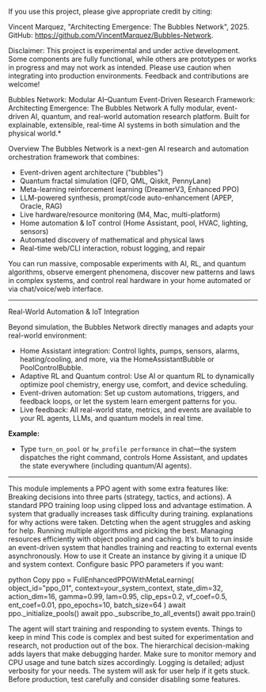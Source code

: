 If you use this project, please give appropriate credit by citing:

Vincent Marquez, "Architecting Emergence: The Bubbles Network", 2025.
GitHub: https://github.com/VincentMarquez/Bubbles-Network.

Disclaimer:
This project is experimental and under active development. Some components are fully functional, while others are prototypes or works in progress and may not work as intended. Please use caution when integrating into production environments. Feedback and contributions are welcome!


Bubbles Network: Modular AI–Quantum Event-Driven Research Framework: Architecting Emergence: The Bubbles Network
A fully modular, event-driven AI, quantum, and real-world automation research platform.
Built for explainable, extensible, real-time AI systems in both simulation and the physical world.*





Overview
The Bubbles Network is a next-gen AI research and automation orchestration framework that combines:
- Event-driven agent architecture ("bubbles")
- Quantum fractal simulation (QFD, QML, Qiskit, PennyLane)
- Meta-learning reinforcement learning (DreamerV3, Enhanced PPO)
- LLM-powered synthesis, prompt/code auto-enhancement (APEP, Oracle, RAG)
- Live hardware/resource monitoring (M4, Mac, multi-platform)
- Home automation & IoT control (Home Assistant, pool, HVAC, lighting, sensors)
- Automated discovery of mathematical and physical laws
- Real-time web/CLI interaction, robust logging, and repair

You can run massive, composable experiments with AI, RL, and quantum algorithms, observe emergent phenomena, discover new patterns and laws in complex systems, and control real hardware in your home automated or via chat/voice/web interface.

---

Real-World Automation & IoT Integration

Beyond simulation, the Bubbles Network directly manages and adapts your real-world environment:
- Home Assistant integration: Control lights, pumps, sensors, alarms, heating/cooling, and more, via the HomeAssistantBubble or PoolControlBubble.
- Adaptive RL and Quantum control: Use AI or quantum RL to dynamically optimize pool chemistry, energy use, comfort, and device scheduling.
- Event-driven automation: Set up custom automations, triggers, and feedback loops, or let the system learn emergent patterns for you.
- Live feedback: All real-world state, metrics, and events are available to your RL agents, LLMs, and quantum models in real time.

**Example:**  
- Type `turn_on_pool` or `hw_profile performance` in chat—the system dispatches the right command, controls Home Assistant, and updates the state everywhere (including quantum/AI agents).

---













This module implements a PPO agent with some extra features like:
Breaking decisions into three parts (strategy, tactics, and actions).
A standard PPO training loop using clipped loss and advantage estimation.
A system that gradually increases task difficulty during training.
explanations for why actions were taken.
Detcting when the agent struggles and asking for help.
Running multiple algorithms and picking the best.
Managing resources efficiently with object pooling and caching.
It’s built to run inside an event-driven system that handles training and reacting to external events asynchronously.
How to use it
Create an instance by giving it a unique ID and system context. Configure basic PPO parameters if you want:


python
Copy
ppo = FullEnhancedPPOWithMetaLearning(
    object_id="ppo_01",
    context=your_system_context,
    state_dim=32,
    action_dim=16,
    gamma=0.99,
    lam=0.95,
    clip_eps=0.2,
    vf_coef=0.5,
    ent_coef=0.01,
    ppo_epochs=10,
    batch_size=64
)
await ppo._initialize_pools()
await ppo._subscribe_to_all_events()
await ppo.train()

The agent will start training and responding to system events.
Things to keep in mind
This code is complex and best suited for experimentation and research, not production out of the box.
The hierarchical decision-making adds layers that make debugging harder.
Make sure to monitor memory and CPU usage and tune batch sizes accordingly.
Logging is detailed; adjust verbosity for your needs.
The system will ask for user help if it gets stuck.
Before production, test carefully and consider disabling some  features.
